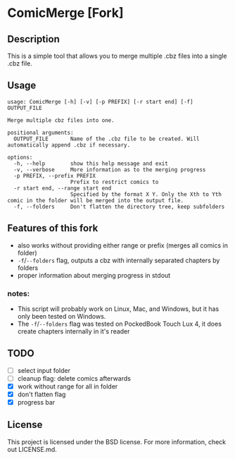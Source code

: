 # ComicMerge [Fork]

## Description

This is a simple tool that allows you to merge multiple .cbz files into a single .cbz file.

## Usage
```
usage: ComicMerge [-h] [-v] [-p PREFIX] [-r start end] [-f] OUTPUT_FILE

Merge multiple cbz files into one.

positional arguments:
  OUTPUT_FILE       Name of the .cbz file to be created. Will automatically append .cbz if necessary.

options:
  -h, --help        show this help message and exit
  -v, --verbose     More information as to the merging progress
  -p PREFIX, --prefix PREFIX
                    Prefix to restrict comics to
  -r start end, --range start end
                    Specified by the format X Y. Only the Xth to Yth comic in the folder will be merged into the output file.
  -f, --folders     Don't flatten the directory tree, keep subfolders
```
## Features of this fork
- also works without providing either range or prefix (merges all comics in folder)
- `-f`/`--folders` flag, outputs a cbz with internally separated chapters by folders
- proper information about merging progress in stdout
  
### notes:
- This script will probably work on Linux, Mac, and Windows, but it has only been tested on Windows.
- The `-f`/`--folders` flag was tested on PockedBook Touch Lux 4, it does create chapters internally in it's reader



## TODO
- [ ] select input folder
- [ ] cleanup flag: delete comics afterwards
- [x] work without range for all in folder
- [x] don't flatten flag
- [x] progress bar

## License

This project is licensed under the BSD license. For more information, check out LICENSE.md.
